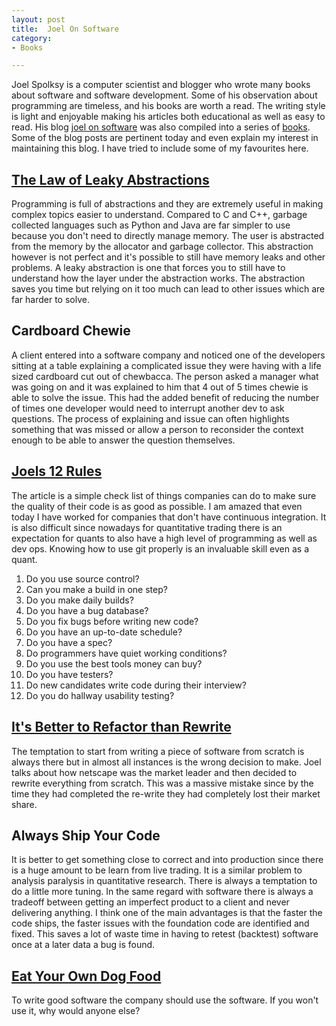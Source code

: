 ```yaml
---
layout: post
title:  Joel On Software
category:
- Books

---
```


Joel Spolksy is a computer scientist and blogger who wrote many books about software and software development.
Some of his observation about programming are timeless, and his books are worth a read.
The writing style is light and enjoyable making his articles both educational as well as easy to read.
His blog [joel on software][joel-on-software] was also compiled into a series of [books][jo-books].
Some of the blog posts are pertinent today and even explain my interest in maintaining this blog.
I have tried to include some of my favourites here.

## [The Law of Leaky Abstractions][abstraction]

Programming is full of abstractions and they are extremely useful in making complex topics easier to understand.
Compared to C and C++, garbage collected languages such as Python and Java are far simpler to use because
you don't need to directly manage memory.
The user is abstracted from the memory by the allocator and garbage collector.
This abstraction however is not perfect and it's possible to still have memory leaks and other problems.
A leaky abstraction is one that forces you to still have to understand how the layer under the abstraction works.
The abstraction saves you time but relying on it too much can lead to other issues which are far harder to solve.

## Cardboard Chewie

A client entered into a software company and noticed one of the developers sitting at a table explaining a complicated
issue they were having with a life sized cardboard cut out of chewbacca. The person asked a manager what was going on and it was
explained to him that 4 out of 5 times chewie is able to solve the issue.
This had the added benefit of reducing the number of times one developer would need to interrupt another dev to ask questions.
The process of explaining and issue can often highlights something that was missed or allow a person to reconsider the context enough to be able to answer the question themselves.

## [Joels 12 Rules][12rules]

The article is a simple check list of things companies can do to make sure the quality of their code is as good as possible.
I am amazed that even today I have worked for companies that don't have continuous integration. It is also difficult since
nowadays for quantitative trading there is an expectation for quants to also have a high level of programming as well as dev ops.
Knowing how to use git properly is an invaluable skill even as a quant.

1. Do you use source control?
2. Can you make a build in one step?
3. Do you make daily builds?
4. Do you have a bug database?
5. Do you fix bugs before writing new code?
6. Do you have an up-to-date schedule?
7. Do you have a spec?
8. Do programmers have quiet working conditions?
9. Do you use the best tools money can buy?
10. Do you have testers?
11. Do new candidates write code during their interview?
12. Do you do hallway usability testing?

## [It's Better to Refactor than Rewrite][netscape]

The temptation to start from writing a piece of software from scratch is always there but in almost all instances 
is the wrong decision to make.
Joel talks about how netscape was the market leader and then decided to rewrite everything from scratch. This was a massive
mistake since by the time they had completed the re-write they had completely lost their market share.

## Always Ship Your Code

It is better to get something close to correct and into production since there is a huge amount to be learn from live trading.
It is a similar problem to analysis paralysis in quantitative research. There is always a temptation to do a little more tuning.
In the same regard with software there is always a tradeoff between getting an imperfect product to a client and never delivering anything.
I think one of the main advantages is that the faster the code ships, the faster issues with the foundation code are identified and fixed.
This saves a lot of waste time in having to retest (backtest) software once at a later data a bug is found.

## [Eat Your Own Dog Food][dog-food]

To write good software the company should use the software. If you won't use it, why would anyone else?


[jo-books]: https://www.amazon.co.uk/dp/1590593898/ref=cm_sw_em_r_mt_dp_SBo0Fb1K1DPQK#ace-3536363283
[joel-on-software]: https://www.joelonsoftware.com
[12rules]: https://www.joelonsoftware.com/2000/08/09/the-joel-test-12-steps-to-better-code/
[netscape]: https://www.joelonsoftware.com/2000/04/06/things-you-should-never-do-part-i/
[abstraction]: https://www.joelonsoftware.com/2002/11/11/the-law-of-leaky-abstractions/
[dog-food]: https://www.joelonsoftware.com/2001/05/05/what-is-the-work-of-dogs-in-this-country/